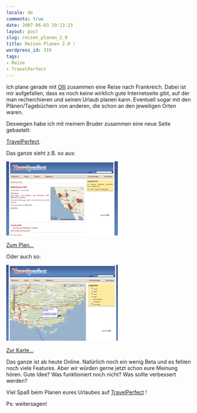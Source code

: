 ```yaml
---
locale: de
comments: true
date: 2007-06-03 19:13:23
layout: post
slug: reisen_planen_2_0
title: Reisen Planen 2.0 !
wordpress_id: 319
tags:
- Reise
- TravelPerfect
---
```


Ich plane gerade mit [Olli](http://progoholic.de) zusammen eine Reise nach
Frankreich. Dabei ist mir aufgefallen, dass es noch keine wirklich gute
Internetseite gibt, auf der man recherchieren und seinen Urlaub planen kann.
Eventuell sogar mit den Plänen/Tagebüchern von anderen, die schon an den
jeweiligen Orten waren.

Deswegen habe ich mit meinem Bruder zusammen eine neue Seite gebastelt:

[TravelPerfect](http://travelperfect.de).

Das ganze sieht z.B. so aus:

[![](/images/2007-06-03-reisen_planen_2_0/travelperfect1.jpg)](http://www.travelperfect.de/plans/7)

[Zum Plan...](http://www.travelperfect.de/plans/7)

Oder auch so:

[![](/images/2007-06-03-reisen_planen_2_0/travelperfect2.jpg)](http://www.travelperfect.de/map)

[Zur Karte...](http://www.travelperfect.de/map)

Das ganze ist ab heute Online. Natürlich noch ein wenig Beta und es fehlen noch
viele Features. Aber wir würden gerne jetzt schon eure Meinung hören. Gute
Idee? Was funktioniert noch nicht? Was sollte verbessert werden?

Viel Spaß beim Planen eures Urlaubes auf
[TravelPerfect](http://travelperfect.de) !

Ps: weitersagen!
